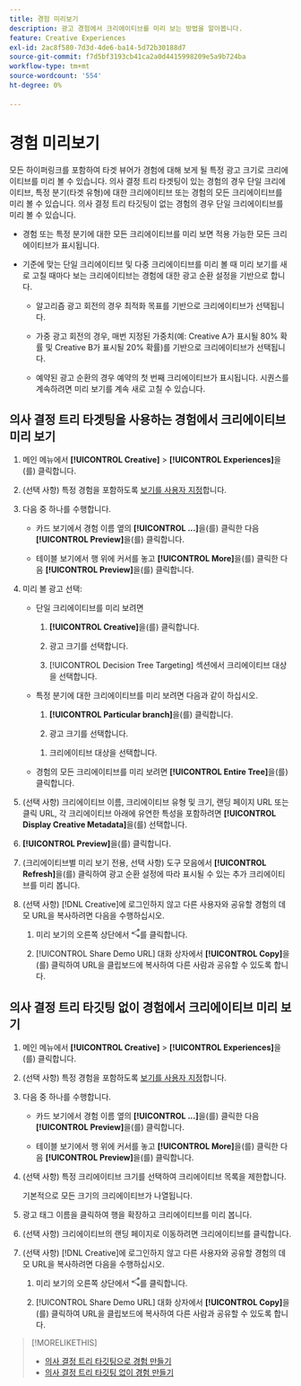 ```yaml
---
title: 경험 미리보기
description: 광고 경험에서 크리에이티브를 미리 보는 방법을 알아봅니다.
feature: Creative Experiences
exl-id: 2ac8f580-7d3d-4de6-ba14-5d72b30188d7
source-git-commit: f7d5bf3193cb41ca2a0d4415998209e5a9b724ba
workflow-type: tm+mt
source-wordcount: '554'
ht-degree: 0%

---
```


# 경험 미리보기

모든 하이퍼링크를 포함하여 타겟 뷰어가 경험에 대해 보게 될 특정 광고 크기로 크리에이티브를 미리 볼 수 있습니다. 의사 결정 트리 타겟팅이 있는 경험의 경우 단일 크리에이티브, 특정 분기(타겟 유형)에 대한 크리에이티브 또는 경험의 모든 크리에이티브를 미리 볼 수 있습니다. 의사 결정 트리 타깃팅이 없는 경험의 경우 단일 크리에이티브를 미리 볼 수 있습니다. <!-- verify -->

* 경험 또는 특정 분기에 대한 모든 크리에이티브를 미리 보면 적용 가능한 모든 크리에이티브가 표시됩니다.

* 기준에 맞는 단일 크리에이티브 및 다중 크리에이티브를 미리 볼 때 미리 보기를 새로 고칠 때마다 보는 크리에이티브는 경험에 대한 광고 순환 설정을 기반으로 합니다.

   * 알고리즘 광고 회전의 경우 최적화 목표를 기반으로 크리에이티브가 선택됩니다.

   * 가중 광고 회전의 경우, 매번 지정된 가중치(예: Creative A가 표시될 80% 확률 및 Creative B가 표시될 20% 확률)를 기반으로 크리에이티브가 선택됩니다.

   * 예약된 광고 순환의 경우 예약의 첫 번째 크리에이티브가 표시됩니다. 시퀀스를 계속하려면 미리 보기를 계속 새로 고칠 수 있습니다.<!-- Refresh isn't there as of 2/3 -->

## 의사 결정 트리 타겟팅을 사용하는 경험에서 크리에이티브 미리 보기

1. 메인 메뉴에서 **[!UICONTROL Creative]** > **[!UICONTROL Experiences]**&#x200B;을(를) 클릭합니다.

1. (선택 사항) 특정 경험을 포함하도록 [보기를 사용자 지정](/help/creative/introduction/customize-data-views.md)합니다.

1. 다음 중 하나를 수행합니다.

   * 카드 보기에서 경험 이름 옆의 **[!UICONTROL ...]**&#x200B;을(를) 클릭한 다음 **[!UICONTROL Preview]**&#x200B;을(를) 클릭합니다.

   * 테이블 보기에서 행 위에 커서를 놓고 **[!UICONTROL More]**&#x200B;을(를) 클릭한 다음 **[!UICONTROL Preview]**&#x200B;을(를) 클릭합니다.

1. 미리 볼 광고 선택:

   * 단일 크리에이티브를 미리 보려면

      1. **[!UICONTROL Creative]**&#x200B;을(를) 클릭합니다.

      1. 광고 크기를 선택합니다.

      1. [!UICONTROL Decision Tree Targeting] 섹션에서 크리에이티브 대상을 선택합니다.

   * 특정 분기에 대한 크리에이티브를 미리 보려면 다음과 같이 하십시오.

      1. **[!UICONTROL Particular branch]**&#x200B;을(를) 클릭합니다.

      1. 광고 크기를 선택합니다.

     <!-- I don't see this as of 2/3:
     1. Select whether to group the creatives by Rotation Type or Ad Size.
     -->

      1. 크리에이티브 대상을 선택합니다.

   * 경험의 모든 크리에이티브를 미리 보려면 **[!UICONTROL Entire Tree]**&#x200B;을(를) 클릭합니다.

     <!-- I don't see this as of 2/3:
     1. Click **[!UICONTROL Entire Tree]**.
     1. Select the ad size.
     1. Select whether to group the creatives by Rotation Type or Ad Size.
     -->

1. (선택 사항) 크리에이티브 이름, 크리에이티브 유형 및 크기, 랜딩 페이지 URL 또는 클릭 URL, 각 크리에이티브 아래에 유연한 특성을 포함하려면 **[!UICONTROL Display Creative Metadata]**&#x200B;을(를) 선택합니다.

1. **[!UICONTROL Preview]**&#x200B;을(를) 클릭합니다.

1. (크리에이티브별 미리 보기 전용, 선택 사항) 도구 모음에서 **[!UICONTROL Refresh]**&#x200B;을(를) 클릭하여 광고 순환 설정에 따라 표시될 수 있는 추가 크리에이티브를 미리 봅니다.<!-- I don't see this as of 2/3 -->

1. (선택 사항) [!DNL Creative]에 로그인하지 않고 다른 사용자와 공유할 경험의 데모 URL을 복사하려면 다음을 수행하십시오.

   1. 미리 보기의 오른쪽 상단에서 ![공유](/help/creative/assets/share.png "공유")를 클릭합니다.

   1. [!UICONTROL Share Demo URL] 대화 상자에서 **[!UICONTROL Copy]**&#x200B;을(를) 클릭하여 URL을 클립보드에 복사하여 다른 사람과 공유할 수 있도록 합니다.

## 의사 결정 트리 타깃팅 없이 경험에서 크리에이티브 미리 보기

1. 메인 메뉴에서 **[!UICONTROL Creative]** > **[!UICONTROL Experiences]**&#x200B;을(를) 클릭합니다.

1. (선택 사항) 특정 경험을 포함하도록 [보기를 사용자 지정](/help/creative/introduction/customize-data-views.md)합니다.

1. 다음 중 하나를 수행합니다.

   * 카드 보기에서 경험 이름 옆의 **[!UICONTROL ...]**&#x200B;을(를) 클릭한 다음 **[!UICONTROL Preview]**&#x200B;을(를) 클릭합니다.

   * 테이블 보기에서 행 위에 커서를 놓고 **[!UICONTROL More]**&#x200B;을(를) 클릭한 다음 **[!UICONTROL Preview]**&#x200B;을(를) 클릭합니다.

1. (선택 사항) 특정 크리에이티브 크기를 선택하여 크리에이티브 목록을 제한합니다.

   기본적으로 모든 크기의 크리에이티브가 나열됩니다.

1. 광고 태그 이름을 클릭하여 행을 확장하고 크리에이티브를 미리 봅니다.

1. (선택 사항) 크리에이티브의 랜딩 페이지로 이동하려면 크리에이티브를 클릭합니다.

   <!-- Verify:  Will the creative click be tracked like a regular ad click but not linked to a publisher and placement? Explain effect/consequences. -->

1. (선택 사항) [!DNL Creative]에 로그인하지 않고 다른 사용자와 공유할 경험의 데모 URL을 복사하려면 다음을 수행하십시오.

   1. 미리 보기의 오른쪽 상단에서 ![공유](/help/creative/assets/share.png "공유")를 클릭합니다.

   1. [!UICONTROL Share Demo URL] 대화 상자에서 **[!UICONTROL Copy]**&#x200B;을(를) 클릭하여 URL을 클립보드에 복사하여 다른 사람과 공유할 수 있도록 합니다.

>[!MORELIKETHIS]
>
>* [의사 결정 트리 타깃팅으로 경험 만들기](experience-create-targeting.md)
>* [의사 결정 트리 타깃팅 없이 경험 만들기](/help/creative/experiences/experience-create-no-targeting.md)
